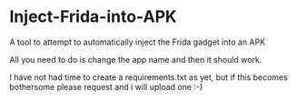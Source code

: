 # Inject-Frida-into-APK
A tool to attempt to automatically inject the Frida gadget into an APK

All you need to do is change the app name and then it should work.

I have not had time to create a requirements.txt as yet, but if this becomes bothersome please request and i will upload one :-)
